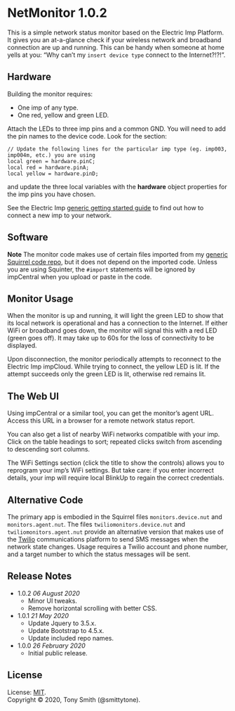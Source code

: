 # NetMonitor 1.0.2 #

This is a simple network status monitor based on the Electric Imp Platform. It gives you an at-a-glance check if your wireless network and broadband connection are up and running. This can be handy when someone at home yells at you: “Why can’t my `insert device type` connect to the Internet?!?!”.

## Hardware ##

Building the monitor requires:

- One imp of any type.
- One red, yellow and green LED.

Attach the LEDs to three imp pins and a common GND. You will need to add the pin names to the device code. Look for the section:

```squirrel
// Update the following lines for the particular imp type (eg. imp003, imp004m, etc.) you are using
local green = hardware.pinC;
local red = hardware.pinA;
local yellow = hardware.pinD;
```

and update the three local variables with the **hardware** object properties for the imp pins you have chosen.

See the Electric Imp [generic getting started guide](https://developer.electricimp.com/gettingstarted/generic) to find out how to connect a new imp to your network.

## Software ##

**Note** The monitor code makes use of certain files imported from my [generic Squirrel code repo](https://github.com/smittytone/generic), but it does not depend on the imported code. Unless you are using Squinter, the `#import` statements will be ignored by impCentral when you upload or paste in the code.

## Monitor Usage ##

When the monitor is up and running, it will light the green LED to show that its local network is operational and has a connection to the Internet. If either WiFi or broadband goes down, the monitor will signal this with a red LED (green goes off). It may take up to 60s for the loss of connectivity to be displayed.

Upon disconnection, the monitor periodically attempts to reconnect to the Electric Imp impCloud. While trying to connect, the yellow LED is lit. If the attempt succeeds only the green LED is lit, otherwise red remains lit.

## The Web UI ##

Using impCentral or a similar tool, you can get the monitor’s agent URL. Access this URL in a browser for a remote network status report.

You can also get a list of nearby WiFi networks compatible with your imp. Click on the table headings to sort; repeated clicks switch from ascending to descending sort columns.

The WiFi Settings section (click the title to show the controls) allows you to reprogram your imp’s WiFi settings. But take care: if you enter incorrect details, your imp will require local BlinkUp to regain the correct credentials.

## Alternative Code ##

The primary app is embodied in the Squirrel files `monitors.device.nut` and `monitors.agent.nut`. The files `twiliomonitors.device.nut` and `twiliomonitors.agent.nut` provide an alternative version that makes use of the [Twilio](https://twilio.com) communications platform to send SMS messages when the network state changes. Usage requires a Twilio account and phone number, and a target number to which the status messages will be sent.

## Release Notes ##

- 1.0.2 *06 August 2020*
    - Minor UI tweaks.
    - Remove horizontal scrolling with better CSS.
- 1.0.1 *21 May 2020*
    - Update Jquery to 3.5.x.
    - Update Bootstrap to 4.5.x.
    - Update included repo names.
- 1.0.0 *26 February 2020*
    - Initial public release.

## License ##

License: [MIT](./LICENSE).<br />Copyright &copy; 2020, Tony Smith (@smittytone).